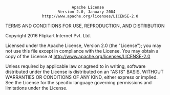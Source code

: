 
                                 Apache License
                           Version 2.0, January 2004
                    http://www.apache.org/licenses/LICENSE-2.0

TERMS AND CONDITIONS FOR USE, REPRODUCTION, AND DISTRIBUTION

Copyright 2016 Flipkart Internet Pvt. Ltd.

Licensed under the Apache License, Version 2.0 (the "License");
you may not use this file except in compliance with the License.
You may obtain a copy of the License at http://www.apache.org/licenses/LICENSE-2.0

Unless required by applicable law or agreed to in writing, software
distributed under the License is distributed on an "AS IS" BASIS,
WITHOUT WARRANTIES OR CONDITIONS OF ANY KIND, either express or implied.
See the License for the specific language governing permissions and
limitations under the License.

